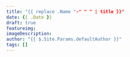 ```yaml
---
title: "{{ replace .Name "-" " " | title }}"
date: {{ .Date }}
draft: true
featureimg:
imageDescription:
author: "{{ $.Site.Params.defaultAuthor }}"
tags: []
---
```


